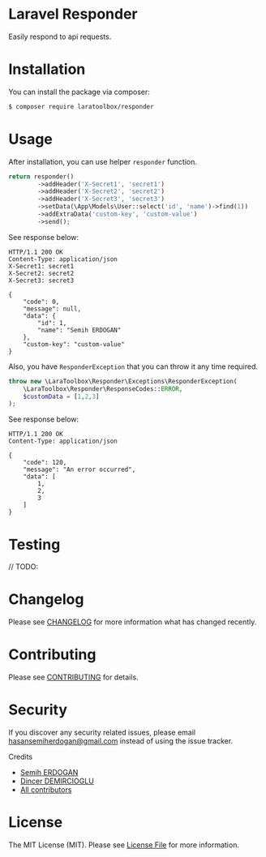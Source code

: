 # Laravel Responder

Easily respond to api requests.

# Installation

You can install the package via composer:

```bash
$ composer require laratoolbox/responder
```

# Usage

After installation, you can use helper `responder` function.

```php
return responder()
        ->addHeader('X-Secret1', 'secret1')
        ->addHeader('X-Secret2', 'secret2')
        ->addHeader('X-Secret3', 'secret3')
        ->setData(\App\Models\User::select('id', 'name')->find(1))
        ->addExtraData('custom-key', 'custom-value')
        ->send();
```

See response below:

```text
HTTP/1.1 200 OK
Content-Type: application/json
X-Secret1: secret1
X-Secret2: secret2
X-Secret3: secret3

{
    "code": 0,
    "message": null,
    "data": {
        "id": 1,
        "name": "Semih ERDOGAN"
    },
    "custom-key": "custom-value"
}
```

Also, you have `ResponderException` that you can throw it any time required.

```php
throw new \LaraToolbox\Responder\Exceptions\ResponderException(
    \LaraToolbox\Responder\ResponseCodes::ERROR,
    $customData = [1,2,3]
);
```

See response below:

```text
HTTP/1.1 200 OK
Content-Type: application/json

{
    "code": 120,
    "message": "An error occurred",
    "data": [
        1,
        2,
        3
    ]
}
```

# Testing

// TODO:

# Changelog

Please see [CHANGELOG](CHANGELOG.md) for more information what has changed recently.

# Contributing

Please see [CONTRIBUTING](CONTRIBUTING.md) for details.

# Security

If you discover any security related issues, please email hasansemiherdogan@gmail.com instead of using the issue tracker.

 Credits

- [Semih ERDOGAN](https://github.com/laratoolbox)
- [Dincer DEMIRCIOGLU](https://github.com/dinncer)
- [All contributors](https://github.com/laratoolbox/database-viewer/graphs/contributors)

# License

The MIT License (MIT). Please see [License File](LICENSE.md) for more information.
